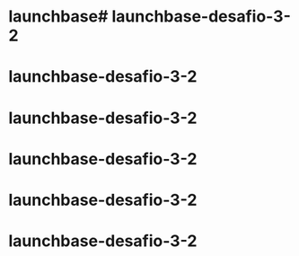 # launchbase# launchbase-desafio-3-2
# launchbase-desafio-3-2
# launchbase-desafio-3-2
# launchbase-desafio-3-2
# launchbase-desafio-3-2
# launchbase-desafio-3-2
